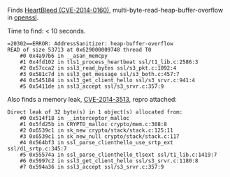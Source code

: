 Finds [HeartBleed (CVE-2014-0160)](https://en.wikipedia.org/wiki/Heartbleed),
multi-byte-read-heap-buffer-overflow in [openssl](https://www.openssl.org/).

Time to find: < 10 seconds.
```
=20302==ERROR: AddressSanitizer: heap-buffer-overflow
READ of size 53713 at 0x629000009748 thread T0
    #0 0x4a97b6 in __asan_memcpy
    #1 0x4fd102 in tls1_process_heartbeat ssl/t1_lib.c:2586:3
    #2 0x57cca2 in ssl3_read_bytes ssl/s3_pkt.c:1092:4
    #3 0x581c7d in ssl3_get_message ssl/s3_both.c:457:7
    #4 0x545184 in ssl3_get_client_hello ssl/s3_srvr.c:941:4
    #5 0x5411de in ssl3_accept ssl/s3_srvr.c:357:9
```

Also finds a memory leak, [CVE-2014-3513](https://www.openssl.org/news/secadv/20141015.txt), repro attached:
```
Direct leak of 32 byte(s) in 1 object(s) allocated from:
    #0 0x514f18 in __interceptor_malloc
    #1 0x5fd25b in CRYPTO_malloc crypto/mem.c:308:8
    #2 0x6539c1 in sk_new crypto/stack/stack.c:125:11
    #3 0x6539c1 in sk_new_null crypto/stack/stack.c:117
    #4 0x564bf3 in ssl_parse_clienthello_use_srtp_ext ssl/d1_srtp.c:345:7
    #5 0x55574a in ssl_parse_clienthello_tlsext ssl/t1_lib.c:1419:7
    #6 0x5997c2 in ssl3_get_client_hello ssl/s3_srvr.c:1180:8
    #7 0x594a36 in ssl3_accept ssl/s3_srvr.c:357:9
```
